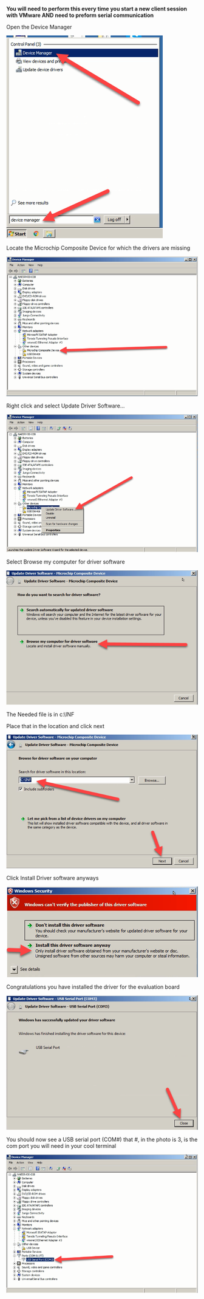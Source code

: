 __You will need to perform this every time you start a new client session with VMware AND need to preform serial communication__

Open the Device Manager

![alt text](https://github.com/RShankar/Intro-to-Microprocessors/blob/master/Trouble%20Shooting/V1.png)

Locate the Microchip Composite Device for which the drivers are missing

![alt text](https://github.com/RShankar/Intro-to-Microprocessors/blob/master/Trouble%20Shooting/V2.png)

Right click and select Update Driver Software...

![alt text](https://github.com/RShankar/Intro-to-Microprocessors/blob/master/Trouble%20Shooting/V3.png)

Select Browse my computer for driver software

![alt text](https://github.com/RShankar/Intro-to-Microprocessors/blob/master/Trouble%20Shooting/V4.png)

The Needed file is in c:\INF

Place that in the location and click next

![alt text](https://github.com/RShankar/Intro-to-Microprocessors/blob/master/Trouble%20Shooting/V5.png)

Click Install Driver software anyways

![alt text](https://github.com/RShankar/Intro-to-Microprocessors/blob/master/Trouble%20Shooting/V6.png)

Congratulations you have installed the driver for the evaluation board

![alt text](https://github.com/RShankar/Intro-to-Microprocessors/blob/master/Trouble%20Shooting/V7.png)

You should now see a USB serial port (COM#) that #, in the photo is 3, is the com port you will need in your cool terminal

![alt text](https://github.com/RShankar/Intro-to-Microprocessors/blob/master/Trouble%20Shooting/V8.png)
